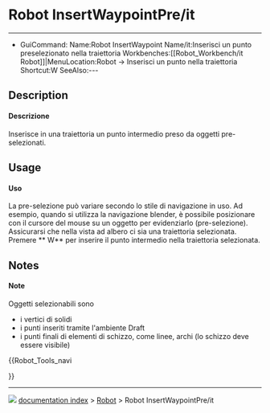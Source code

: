 # Robot InsertWaypointPre/it
---
- GuiCommand:   Name:Robot InsertWaypoint   Name/it:Inserisci un punto preselezionato nella traiettoria   Workbenches:[[Robot_Workbench/it   Robot]]|MenuLocation:Robot → Inserisci un punto nella traiettoria   Shortcut:W   SeeAlso:---


</div>

## Description


<div class="mw-translate-fuzzy">

#### Descrizione

Inserisce in una traiettoria un punto intermedio preso da oggetti pre-selezionati.


</div>

## Usage


<div class="mw-translate-fuzzy">

#### Uso

La pre-selezione può variare secondo lo stile di navigazione in uso.
Ad esempio, quando si utilizza la navigazione blender, è possibile posizionare con il cursore del mouse su un oggetto per evidenziarlo (pre-selezione).
Assicurarsi che nella vista ad albero ci sia una traiettoria selezionata.
Premere ** W** per inserire il punto intermedio nella traiettoria selezionata.


</div>

## Notes


<div class="mw-translate-fuzzy">

#### Note

Oggetti selezionabili sono

-   i vertici di solidi
-   i punti inseriti tramite l\'ambiente Draft
-   i punti finali di elementi di schizzo, come linee, archi (lo schizzo deve essere visibile)


</div>


<div class="mw-translate-fuzzy">





</div>


{{Robot_Tools_navi

}}



---
![](images/Button_right.svg) [documentation index](../README.md) > [Robot](Robot_Workbench.md) > Robot InsertWaypointPre/it
